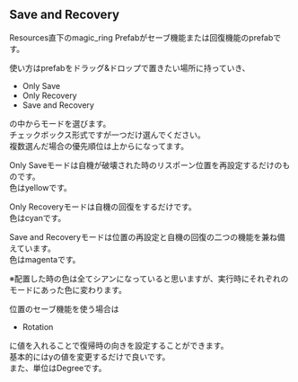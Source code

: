 ## Save and Recovery ##

Resources直下のmagic_ring Prefabがセーブ機能または回復機能のprefabです。  

使い方はprefabをドラッグ&ドロップで置きたい場所に持っていき、
+ Only Save
+ Only Recovery
+ Save and Recovery

の中からモードを選びます。  
チェックボックス形式ですが一つだけ選んでください。  
複数選んだ場合の優先順位は上からになってます。  

Only Saveモードは自機が破壊された時のリスポーン位置を再設定するだけのものです。  
色はyellowです。  

Only Recoveryモードは自機の回復をするだけです。  
色はcyanです。

Save and Recoveryモードは位置の再設定と自機の回復の二つの機能を兼ね備えています。  
色はmagentaです。  

※配置した時の色は全てシアンになっていると思いますが、実行時にそれぞれのモードにあった色に変わります。  

位置のセーブ機能を使う場合は  
+ Rotation

に値を入れることで復帰時の向きを設定することができます。  
基本的にはyの値を変更するだけで良いです。  
また、単位はDegreeです。

